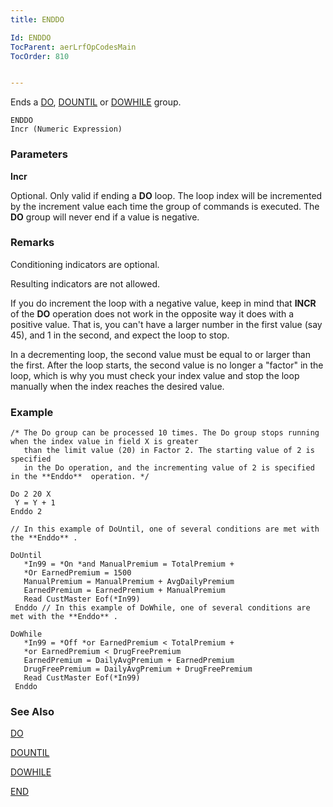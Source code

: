 ```yaml
---
title: ENDDO

Id: ENDDO
TocParent: aerLrfOpCodesMain
TocOrder: 810


---
```


Ends a [DO](DO.html), [DOUNTIL](DOUNTIL.html) or [DOWHILE](DOWHILE.html) group. 

```
ENDDO 
Incr (Numeric Expression)
```

### Parameters

**Incr** 

Optional. Only valid if ending a **DO** loop. The loop index will be incremented by the increment value each time the group of commands is executed. The **DO** group will never end if a value is negative.


### Remarks
Conditioning indicators are optional.

Resulting indicators are not allowed.

If you do increment the loop with a negative value, keep in mind that **INCR** of the **DO** operation does not work in the opposite way it does with a positive value. That is, you can't have a larger number in the first value (say 45), and 1 in the second, and expect the loop to stop. 

In a decrementing loop, the second value must be equal to or larger than the first. After the loop starts, the second value is no longer a "factor" in the loop, which is why you must check your index value and stop the loop manually when the index reaches the desired value. 

### Example

```
/* The Do group can be processed 10 times. The Do group stops running when the index value in field X is greater 
   than the limit value (20) in Factor 2. The starting value of 2 is specified 
   in the Do operation, and the incrementing value of 2 is specified in the **Enddo**  operation. */

Do 2 20 X
 Y = Y + 1
Enddo 2      

// In this example of DoUntil, one of several conditions are met with the **Enddo** .

DoUntil 
   *In99 = *On *and ManualPremium = TotalPremium +
   *Or EarnedPremium = 1500
   ManualPremium = ManualPremium + AvgDailyPremium
   EarnedPremium = EarnedPremium + ManualPremium
   Read CustMaster Eof(*In99)
 Enddo // In this example of DoWhile, one of several conditions are met with the **Enddo** .

DoWhile 
   *In99 = *Off *or EarnedPremium < TotalPremium +
   *or EarnedPremium < DrugFreePremium
   EarnedPremium = DailyAvgPremium + EarnedPremium
   DrugFreePremium = DailyAvgPremium + DrugFreePremium
   Read CustMaster Eof(*In99)
 Enddo 
```

### See Also
[DO](DO.html)

[DOUNTIL](DOUNTIL.html)

[DOWHILE](DOWHILE.html)

[END](END.html) 
